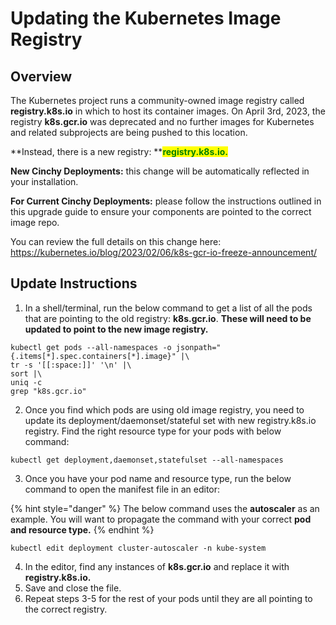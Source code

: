 # Updating the Kubernetes Image Registry

## Overview

The Kubernetes project runs a community-owned image registry called **registry.k8s.io** in which to host its container images. On April 3rd, 2023, the registry **k8s.gcr.io** was deprecated and no further images for Kubernetes and related subprojects are being pushed to this location.

**Instead, there is a new registry: **<mark style="color:green;">**registry.k8s.io.**</mark>

**New Cinchy Deployments:** this change will be automatically reflected in your installation.

**For Current Cinchy Deployments:** please follow the instructions outlined in this upgrade guide to ensure your components are pointed to the correct image repo.

You can review the full details on this change here: https://kubernetes.io/blog/2023/02/06/k8s-gcr-io-freeze-announcement/

## Update Instructions

1. In a shell/terminal, run the below command to get a list of all the pods that are pointing to the old registry: **k8s.gcr.io**. **These will need to be updated to point to the new image registry.**

```
kubectl get pods --all-namespaces -o jsonpath="{.items[*].spec.containers[*].image}" |\
tr -s '[[:space:]]' '\n' |\
sort |\
uniq -c
grep "k8s.gcr.io"
```

2. Once you find which pods are using old image registry, you need to update its deployment/daemonset/stateful set with new registry.k8s.io registry. Find the right resource type for your pods with below command:

```
kubectl get deployment,daemonset,statefulset --all-namespaces
```

3. Once you have your pod name and resource type, run the below command to open the manifest file in an editor:

{% hint style="danger" %}
The below command uses the **autoscaler** as an example. You will want to propagate the command with your correct **pod and resource type.**
{% endhint %}

```
kubectl edit deployment cluster-autoscaler -n kube-system
```

4. In the editor, find any instances of **k8s.gcr.io** and replace it with **registry.k8s.io.**
5. Save and close the file.
6. Repeat steps 3-5 for the rest of your pods until they are all pointing to the correct registry.
